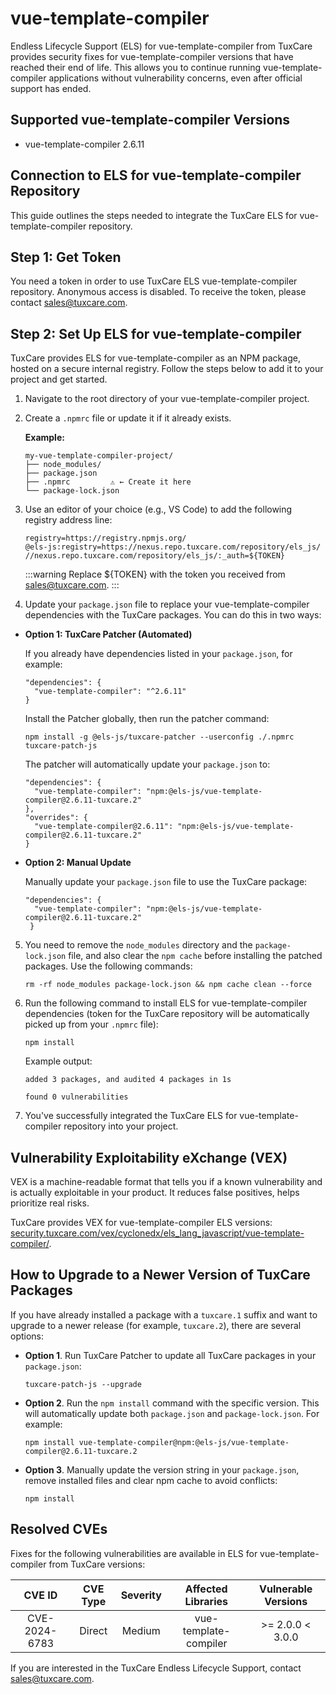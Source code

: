 # vue-template-compiler

Endless Lifecycle Support (ELS) for vue-template-compiler from TuxCare provides security fixes for vue-template-compiler versions that have reached their end of life. This allows you to continue running vue-template-compiler applications without vulnerability concerns, even after official support has ended.

## Supported vue-template-compiler Versions

* vue-template-compiler 2.6.11

## Connection to ELS for vue-template-compiler Repository

This guide outlines the steps needed to integrate the TuxCare ELS for vue-template-compiler repository.

## Step 1: Get Token

You need a token in order to use TuxCare ELS vue-template-compiler repository. Anonymous access is disabled. To receive the token, please contact [sales@tuxcare.com](mailto:sales@tuxcare.com).

## Step 2: Set Up ELS for vue-template-compiler

TuxCare provides ELS for vue-template-compiler as an NPM package, hosted on a secure internal registry. Follow the steps below to add it to your project and get started.

1. Navigate to the root directory of your vue-template-compiler project.
2. Create a `.npmrc` file or update it if it already exists.

   **Example:**

   ```text
   my-vue-template-compiler-project/
   ├── node_modules/
   ├── package.json
   ├── .npmrc         ⚠️ ← Create it here
   └── package-lock.json
   ```

3. Use an editor of your choice (e.g., VS Code) to add the following registry address line:

   <CodeWithCopy>

   ```text
   registry=https://registry.npmjs.org/
   @els-js:registry=https://nexus.repo.tuxcare.com/repository/els_js/
   //nexus.repo.tuxcare.com/repository/els_js/:_auth=${TOKEN}
   ```

   </CodeWithCopy>

   :::warning
   Replace ${TOKEN} with the token you received from [sales@tuxcare.com](mailto:sales@tuxcare.com).
   :::

4. Update your `package.json` file to replace your vue-template-compiler dependencies with the TuxCare packages. You can do this in two ways:

  * **Option 1: TuxCare Patcher (Automated)**

    If you already have dependencies listed in your `package.json`, for example:

    ```text
    "dependencies": {
      "vue-template-compiler": "^2.6.11"
    }
    ```

    Install the Patcher globally, then run the patcher command:

    <CodeWithCopy>

    ```text
    npm install -g @els-js/tuxcare-patcher --userconfig ./.npmrc
    tuxcare-patch-js
    ```

    </CodeWithCopy>

    The patcher will automatically update your `package.json` to:

    ```text
    "dependencies": {
      "vue-template-compiler": "npm:@els-js/vue-template-compiler@2.6.11-tuxcare.2"
    },
    "overrides": {
      "vue-template-compiler@2.6.11": "npm:@els-js/vue-template-compiler@2.6.11-tuxcare.2"
    }
    ```
    
  * **Option 2: Manual Update**

     Manually update your `package.json` file to use the TuxCare package:

     <CodeWithCopy>

     ```text
     "dependencies": {
       "vue-template-compiler": "npm:@els-js/vue-template-compiler@2.6.11-tuxcare.2"
      }
     ```

     </CodeWithCopy>

5. You need to remove the `node_modules` directory and the `package-lock.json` file, and also clear the `npm cache` before installing the patched packages. Use the following commands:
   
   <CodeWithCopy>

   ```text
   rm -rf node_modules package-lock.json && npm cache clean --force
   ```

   </CodeWithCopy>

6. Run the following command to install ELS for vue-template-compiler dependencies (token for the TuxCare repository will be automatically picked up from your `.npmrc` file):

   <CodeWithCopy>

   ```text
   npm install
   ```

   </CodeWithCopy>

   Example output:

   ```text
   added 3 packages, and audited 4 packages in 1s

   found 0 vulnerabilities
   ```

7. You've successfully integrated the TuxCare ELS for vue-template-compiler repository into your project.

## Vulnerability Exploitability eXchange (VEX) 

VEX is a machine-readable format that tells you if a known vulnerability and is actually exploitable in your product. It reduces false positives, helps prioritize real risks.

TuxCare provides VEX for vue-template-compiler ELS versions: [security.tuxcare.com/vex/cyclonedx/els_lang_javascript/vue-template-compiler/](https://security.tuxcare.com/vex/cyclonedx/els_lang_javascript/vue-template-compiler/).

## How to Upgrade to a Newer Version of TuxCare Packages

If you have already installed a package with a `tuxcare.1` suffix and want to upgrade to a newer release (for example, `tuxcare.2`), there are several options:

* **Option 1**. Run TuxCare Patcher to update all TuxCare packages in your `package.json`:

  <CodeWithCopy>

  ```text
  tuxcare-patch-js --upgrade
  ```

  </CodeWithCopy>

* **Option 2**. Run the `npm install` command with the specific version. This will automatically update both `package.json` and `package-lock.json`. For example:

  <CodeWithCopy>

  ```text
  npm install vue-template-compiler@npm:@els-js/vue-template-compiler@2.6.11-tuxcare.2
  ```

  </CodeWithCopy>

* **Option 3**. Manually update the version string in your `package.json`, remove installed files and clear npm cache to avoid conflicts:

  <CodeWithCopy>

  ```text
  npm install
  ```

  </CodeWithCopy>

## Resolved CVEs

Fixes for the following vulnerabilities are available in ELS for vue-template-compiler from TuxCare versions:

| CVE ID        | CVE Type | Severity | Affected Libraries    | Vulnerable Versions |
| :------------:| :------: |:--------:|:---------------------:| :----------------: |
| CVE-2024-6783 | Direct   | Medium   | vue-template-compiler | >= 2.0.0 < 3.0.0   |

If you are interested in the TuxCare Endless Lifecycle Support, contact [sales@tuxcare.com](mailto:sales@tuxcare.com).
